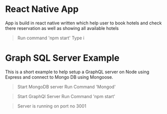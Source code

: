 # React Native App

App is build in react native written
which help user to book hotels and check there reservation
as well as showing all available hotels

> Run command 'npm start'
> Type i


# Graph SQL Server Example

This is a short example to help setup a GraphQL server on Node using Express and connect to Mongo DB using Mongoose.

> Start MongoDB server
> Run Command 'Mongod'

>Start GraphQl Server
>Run Command 'npm start'


>Server is running on port no 3001